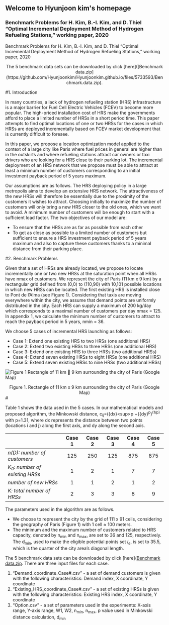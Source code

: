 ## Welcome to Hyunjoon kim's homepage

### Benchmark Problems for H. Kim, B.-I. Kim, and D. Thiel “Optimal Incremental Deployment Method of Hydrogen Refueling Stations,” working paper, 2020

Benchmark Problems for H. Kim, B.-I. Kim, and D. Thiel “Optimal Incremental Deployment Method of Hydrogen Refueling Stations,” working paper, 2020
<center>The 5 benchmark data sets can be downloaded by click [here]([Benchmark data.zip](https://github.com/Hyunjoonkim/Hyunjoonkim.github.io/files/5733593/Benchmark.data.zip).</center>

#1.	Introduction

  In many countries, a lack of hydrogen refueling station (HRS) infrastructure is a major barrier for Fuel Cell Electric Vehicles (FCEV) to become more popular. The high-priced installation cost of HRS make the governments afford to place a limited number of HRSs in a short period time. This paper attempts to find optimal locations of one or two HRSs for the cases in which HRSs are deployed incrementally based on FCEV market development that is currently difficult to foresee. 

  In this paper, we propose a location optimization model applied to the context of a large city like Paris where fuel prices in general are higher than in the outskirts and where refueling stations attract car owners or taxi drivers who are looking for a HRS close to their parking lot. The incremental deployment of an HRS network that we propose must be able to attract at least a minimum number of customers corresponding to an initial investment payback period of 5 years maximum.
  
  Our assumptions are as follows. The HRS deploying policy in a large metropolis aims to develop an extensive HRS network. The attractiveness of the new HRSs will therefore be essentially due to the proximity of the customers it wishes to attract. Choosing initially to maximize the number of customers will only bring a new HRS closer to the old ones, which we want to avoid. A minimum number of customers will be enough to start with a sufficient load factor. The two objectives of our model are:
  
- To ensure that the HRSs are as far as possible from each other
- To get as close as possible to a limited number of customers but sufficient to ensure a HRS investment payback period of 5 years maximum and also to capture these customers thanks to a minimal distance from their parking place.

#2.	Benchmark Problems

  Given that a set of HRSs are already located, we propose to locate incrementally one or two new HRSs at the saturation point when all HRSs have nmax of customers.
  We represent the city of Paris (11 km x 9 km) by a rectangular grid defined from (0,0) to (110,90) with 10,101 possible locations in which new HRSs can be located. The first existing HRS is installed close to Pont de l’Alma (see Figure 1). Considering that taxis are moving everywhere within the city, we assume that demand points are uniformly distributed in the city. Each HRS can supply a maximum of 200 kg/day which corresponds to a maximal number of customers per day nmax = 125. In appendix 1, we calculate the minimum number of customers to attract to reach the payback period in 5 years, nmin = 36.
  
  We choose 5 cases of incremental HRS launching as follows:
- Case 1: Extend one existing HRS to two HRSs (one additional HRS)
- Case 2: Extend two existing HRSs to three HRSs (one additional HRS)
- Case 3: Extend one existing HRS to three HRSs (two additional HRSs)
- Case 4: Extend seven existing HRSs to eight HRSs (one additional HRS)
- Case 5: Extend seven existing HRSs to nine HRSs (two additional HRSs)


![Figure 1  Rectangle of 11 km  9 km surrounding the city of Paris (Google Map)](https://user-images.githubusercontent.com/29350999/102963167-cbcc3480-452b-11eb-8b16-491b7dd11c40.jpg)
<center> Figure 1. Rectangle of 11 km x 9 km surrounding the city of Paris (Google Map) </center>
#

Table 1 shows the data used in the 5 cases. In our mathematical models and proposed algorithm, the Minkowski distance, c<sub>ij</sub>=(<abs>{dx}</abs>\<sup>p</sup> +{<abs>{dy}</abs><sup>p</sup>)<sup>(1/p)</sup> with p=1.31, where dx represents the distance between two points (locations i and j) along the first axis, and dy along the second axis.

||**Case 1**|**Case 2**|**Case 3**|**Case 4**|**Case 5**|
|:---|:---:|:---:|:---:|:---:|:---:|
|_n(D): number of customers_|125|250|125|875|875|
|_K<sub>0</sub>: number of existing HRSs_|1|2|1|7|7|
|_number of new HRSs_|1|1|2|1|2|
|_K: total number of HRSs_|2|3|3|8|9|

The parameters used in the algorithm are as follows.
- We choose to represent the city by the grid of 111 x 91 cells, considering the geography of Paris (Figure 1) with 1 cell ≈ 100 meters.
- The minimum and the maximum number of customers related to HRS capacity, denoted by n<sub>min</sub> and n<sub>max</sub>, are set to 36 and 125, respectively. The d<sub>min</sub>, used to make the eligible potential points set _I<sub>e</sub>_, is set to 35.5, which is the quarter of the city area’s diagonal length.

The 5 benchmark data sets can be downloaded by click [here]([Benchmark data.zip](https://github.com/Hyunjoonkim/Hyunjoonkim.github.io/files/5733593/Benchmark.data.zip).
There are three input files for each case.
1. “Demand_coordinate_Case#.csv” - a set of demand customers is given with the following characteristics: Demand index, X coordinate, Y coordinate
2. “Existing_HRS_coordinate_Case#.csv” - a set of existing HRSs is given with the following characteristics: Existing HRS index, X coordinate, Y coordinate
3. “Option.csv” - a set of parameters used in the experiments: X-axis range, Y-axis range, W1, W2, n<sub>min</sub>, n<sub>max</sub>, p value used in Minkowski distance calculation, d<sub>min</sub>




